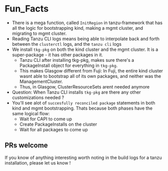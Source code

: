 # Fun_Facts

- There is a mega function, called `InitRegion` in tanzu-framework that has all the logic for bootstrapping kind, making a mgmt cluster, and migrating to mgmt cluster.
- Reading Tanzu CLI logs means being able to interpolate back and forth between the `clusterctl` logs, and the `tanzu cli` logs
- We install `tkg-pkg` on both the kind cluster and the mgmt cluster.  It is a super-package - it has other packages in it.
  - Tanzu CLI after installing tkg-pkg, makes sure there's a PackageInstall object for everything in `tkg-pkg`.
  - This makes Glasgow different from Fuji: In Fuji, the entire kind cluster wasnt able to bootstrap all of its own packages, and neither was the ManagementCluster.
  - Thus, in Glasgow, ClusterResourceSets arent needed anymore
- Question: When Tanzu CLI installs `tkg-pkg` are there any other customizations needed ? 
- You'll see alot of `succesfully reconciled package` statements in both kind and mgmt bootstrapping.  Thats because both phases have the same logical flow:
  - Wait for CAPI to come up
  - Create PackageInstalls on the cluster
  - Wait for all packages to come up

## PRs welcome

If you know of anything interesting worth noting in the build logs for a tanzu installation, please let us know !
